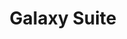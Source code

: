 ---
layout: portfolio
title: Galaxy Suite
company: All Star Directories
carousel_id: allstarCollateral

images:
- { image: 'allstar-collateral1.jpg', url: '/pieces/allstar-collateral1.jpg' }
- allstar-collateral2.png

text: >
  This collateral helped clarify and promote a complex suite of products that were developed for post-secondary education lead generation&mdash;a very crowded, competitive marketplace.

category: copywriting
permalink: /copywriting/galaxy-suite/
---